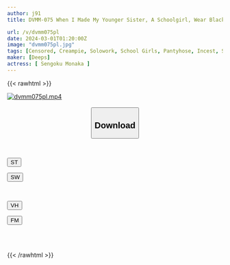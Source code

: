 ```yaml
---
author: j91
title: DVMM-075 When I Made My Younger Sister, A Schoolgirl, Wear Black Tights And Rubbed Her Dick With Her Bare Legs, She Couldn't Hold Back And Cum! Insert Raw Into Wet Pussy! Forbidden Incest Raw Creampie! Monaka Sengoku

url: /v/dvmm075pl
date: 2024-03-01T01:20:00Z
image: "dvmm075pl.jpg"
tags: [Censored, Creampie, Solowork, School Girls, Pantyhose, Incest, Sister	]
maker: [Deeps]
actress: [ Sengoku Monaka ]
---
```



{{< rawhtml >}}

<div class="video" data-videoid="06dA6yqB4oIbbWb">
    <a href="javascript:;">
        <img src="/v/dvmm075pl/dvmm075pl.jpg" width="WIDTH" height="HEIGHT" alt="dvmm075pl.mp4" loading="lazy">
    </a>
</div>

<script type="text/javascript" src="https://j91.asia/asset/on-demand-st.js"></script>

<br>
  <link rel="stylesheet" href="https://j91.asia/asset/bs5.css">
  
  <center>
  <button class="btn btn-primary" type="button" data-bs-toggle="collapse" data-bs-target=".multi-collapse" aria-expanded="false" aria-controls="multiCollapseExample1 multiCollapseExample2"><h2>Download</h2></button></center>
</p>
<div class="row">
  <div class="col">
    <div class="collapse multi-collapse" id="multiCollapseExample1">
      <div class="card card-body">
	      	      <br>
<div class="buttons">  
<p><a href="https://streamtape.to/v/06dA6yqB4oIbbWb" target="_blank"><button class="btn-hover color-3"><i class="fa fa-download"></i> ST</button></a></p>
<p><a href="https://cdnwish.com/hjgkchwjhfgj" target="_blank"><button class="btn-hover color-2"><i class="fa fa-download"></i> SW</button></a></p></div>
    </div>
  </div>
</div>
  <div class="col">
    <div class="collapse multi-collapse" id="multiCollapseExample2">
      <div class="card card-body">
	      <br>
<div class="buttons">
<p><a href="https://vidhidepro.com/f/p6odlnj0bs80"><button class="btn-hover color-9"><i class="fa fa-download"></i> VH</button></a></p>
<p><a href="https://filemoon.sx/d/lpc99pno6a2l"><button class="btn-hover color-8"><i class="fa fa-download"></i> FM</button></a></p></div>
<br><br>
      </div>
    </div>
  </div>
</div>

{{< /rawhtml >}}